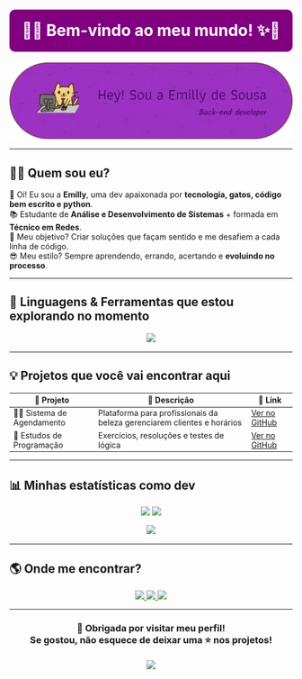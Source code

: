 <h1 align="center">
  <div align="center" style="background-color:#800080; color:white; padding:20px; border-radius:10px;">
  🚀✨ <b>Bem-vindo ao meu mundo!</b> ✨🚀
</div>
</h1>

<p align="center">
  <img src="./github-header-banner (1).png" width="900"/>
</p>

---
## 👩‍💻 Quem sou eu?

💜 Oi! Eu sou a **Emilly**, uma dev apaixonada por **tecnologia, gatos, código bem escrito e python**.  
📚 Estudante de **Análise e Desenvolvimento de Sistemas** + formada em **Técnico em Redes**.  
🎯 Meu objetivo? Criar soluções que façam sentido e me desafiem a cada linha de código.  
😎 Meu estilo? Sempre aprendendo, errando, acertando e **evoluindo no processo**.  

---


## 🔮 Linguagens & Ferramentas que estou explorando no momento

<p align="center">
  <img src="https://skillicons.dev/icons?i=python,java,javascript,html,css,mysql,git,linux&theme=dark" />
</p>


---

## 💡 Projetos que você vai encontrar aqui

| 🚀 Projeto | 📖 Descrição | 🔗 Link |
|------------|-------------|---------|
| 💇‍♀️ Sistema de Agendamento | Plataforma para profissionais da beleza gerenciarem clientes e horários | [Ver no GitHub](https://github.com/Emillyjpg) |
| 📘 Estudos de Programação | Exercícios, resoluções e testes de lógica | [Ver no GitHub](https://github.com/Emillyjpg) |
---



## 📊 Minhas estatísticas como dev

<p align="center">
  <img height="180em" src="https://github-readme-stats.vercel.app/api?username=Emillyjpg&show_icons=true&theme=tokyonight&title_color=ba55d3&icon_color=dda0dd&text_color=ffffff&bg_color=0d1117" />
  <img height="180em" src="https://github-readme-stats.vercel.app/api/top-langs/?username=Emillyjpg&layout=compact&langs_count=7&theme=tokyonight&title_color=ba55d3&text_color=ffffff&bg_color=0d1117" />
</p>

<p align="center">
  <img src="https://github-readme-streak-stats.herokuapp.com?user=Emillyjpg&theme=tokyonight&date_format=j%20M%5B%20Y%5D&ring=ba55d3&fire=dda0dd&currStreakLabel=ffffff" />
</p>



---



## 🌎 Onde me encontrar?

<p align="center">
  <a href="https://www.linkedin.com/in/emillysousa" target="_blank">
    <img src="https://img.shields.io/badge/LinkedIn-9932CC?style=for-the-badge&logo=linkedin&logoColor=white"/>
  </a>
  <a href="mailto:emillysousacastro76@gmail.com">
    <img src="https://img.shields.io/badge/Gmail-800080?style=for-the-badge&logo=gmail&logoColor=white"/>
  </a>
  <a href="https://github.com/Emillyjpg" target="_blank">
    <img src="https://img.shields.io/badge/GitHub-BA55D3?style=for-the-badge&logo=github&logoColor=white"/>
  </a>
</p>



---

<h3 align="center">
  🎉 Obrigada por visitar meu perfil!  
  <br>
  Se gostou, não esquece de deixar uma ⭐ nos projetos!  
  <br><br>
  <img src="https://media.giphy.com/media/l0HlTy9x8FZo0XO1i/giphy.gif" width="200">
</h3>
